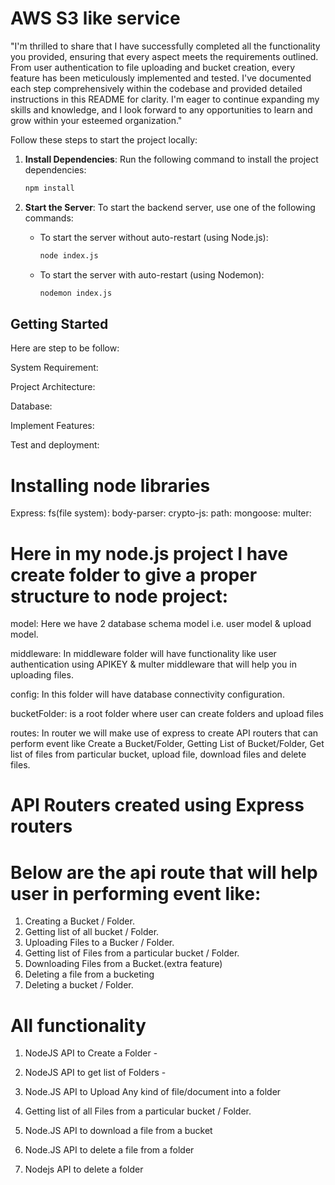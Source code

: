 # AWS S3 like service

"I'm thrilled to share that I have successfully completed all the functionality you provided, ensuring that every aspect meets the requirements outlined. From user authentication to file uploading and bucket creation, every feature has been meticulously implemented and tested. I've documented each step comprehensively within the codebase and provided detailed instructions in this README for clarity. I'm eager to continue expanding my skills and knowledge, and I look forward to any opportunities to learn and grow within your esteemed organization."

Follow these steps to start the project locally:

1. **Install Dependencies**: Run the following command to install the project dependencies:

    ```bash
    npm install
    ```

2. **Start the Server**: To start the backend server, use one of the following commands:

    - To start the server without auto-restart (using Node.js):
    
        ```bash
        node index.js
        ```

    - To start the server with auto-restart (using Nodemon):
    
        ```bash
        nodemon index.js


## Getting Started

Here are step to be follow:

System Requirement: 

Project Architecture: 

Database: 

Implement Features: 

Test and deployment: 

# Installing node libraries

Express:
fs(file system):
body-parser:
crypto-js: 
path:
mongoose:
multer:

# Here in my node.js project I have create folder to give a proper structure to node project:

model: Here we have 2 database schema model i.e. user model & upload model.

middleware: In middleware folder will have functionality like user authentication using APIKEY & multer middleware that will help you in uploading files.

config: In this folder will have database connectivity configuration.

bucketFolder: is a root folder where user can create folders and upload files

routes: In router we will make use of express to create API routers that can perform event like Create a Bucket/Folder, Getting List of Bucket/Folder, Get list of files from particular bucket, upload file, download files and delete files.


# API Routers created using Express routers
# Below are the api route that will help user in performing event like:

1. Creating a Bucket / Folder.
2. Getting list of all bucket / Folder.
3. Uploading Files to a Bucker / Folder.
4. Getting list of Files from a particular bucket / Folder.
5. Downloading Files from a Bucket.(extra feature)
6. Deleting a file from a bucketing
7. Deleting a bucket / Folder.



# All functionality 

1. NodeJS API to Create a Folder - 

2. NodeJS API to get list of Folders -

3. Node.JS API to Upload Any kind of file/document into a folder

4. Getting list of all Files from a particular bucket / Folder.

5. Node.JS API to download a file from a bucket

6. Node.JS API to delete a file from a folder

7. Nodejs API to delete a folder



